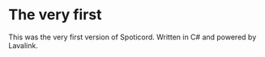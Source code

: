 # The very first
This was the very first version of Spoticord. Written in C# and powered by Lavalink.
